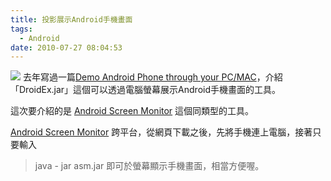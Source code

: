 ```yaml
---
title: 投影展示Android手機畫面
tags:
  - Android
date: 2010-07-27 08:04:53
---
```


[![](http://www.adakoda.com/adakoda/android/asm/ASM2_00_Win.png)](http://www.adakoda.com/adakoda/android/asm/ASM2_00_Win.png)
去年寫過一篇[Demo Android Phone through your PC/MAC](http://inet6.blogspot.com/2009/02/demo-your-android-phone-through-your.html)，介紹「DroidEx.jar」這個可以透過電腦螢幕展示Android手機畫面的工具。

這次要介紹的是 [Android Screen Monitor](http://www.adakoda.com/adakoda/android/asm/) 這個同類型的工具。

[Android Screen Monitor](http://www.adakoda.com/adakoda/android/asm/) 跨平台，從網頁下載之後，先將手機連上電腦，接著只要輸入

> java - jar asm.jar
即可於螢幕顯示手機畫面，相當方便喔。
